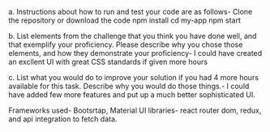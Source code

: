 a. Instructions about how to run and test your code are as follows-
Clone the repository or download the code
npm install
cd my-app
npm start

b. List elements from the challenge that you think you have done well, and
that exemplify your proficiency. Please describe why you chose those
elements, and how they demonstrate your proficiency-
I could have created an excllent UI with great CSS standards if given more hours 

c. List what you would do to improve your solution if you had 4 more hours
available for this task. Describe why you would do those things.-
I could have added few more features and put up a much better sophisticated UI.

Frameworks used- Bootsrtap, Material UI 
libraries- react router dom, redux, and api integration to fetch data.

